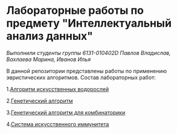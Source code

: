 # Лабораторные работы по предмету "Интеллектуальный анализ данных"

*Выполнили студенты группы 6131-010402D Павлов Владислав, Вахлаева Марина, Иванов Илья*

В данной репозитории представлены работы по применению эвристических алгоритмов. Состав лабораторных работ:

1.[Алгоритм искусственных водорослей](https://github.com/vasser2323/Data_Mining/LAB_1)

2.[Генетический алгоритм](https://github.com/vasser2323/Data_Mining/LAB_2/README.md)

3.[Генетический алгоритм для комбинаторики](https://github.com/vasser2323/Data_Mining/LAB_3/README.md)

4.[Система искусственного иммунитета ](https://github.com/vasser2323/Data_Mining/LAB_4/README.md)
